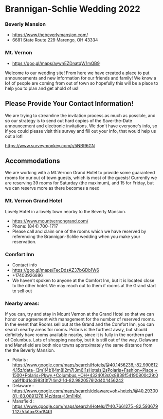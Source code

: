 # Brannigan-Schlie Wedding 2022

### Beverly Mansion
- https://www.thebeverlymansion.com/
- 6681 State Route 229 Marengo, OH 43334
### Mt. Vernon
- https://goo.gl/maps/aywnEZDnatqW1mQB9

Welcome to our wedding site! From here we have created a place to put announcements and new information for our friends and family! We know a lof of people are coming from out of town so hopefully this will be a place to help you to plan and get ahold of us!

## Please Provide Your Contact Information!

We are trying to streamline the invitation process as much as possible, and so our strategy is to send out hard copies of the Save-the-Date announcement and electronic invitations. We don't have everyone's info, so if you could please visit this survey and fill out your info, that would help us out a lot! 

https://www.surveymonkey.com/r/5NBR6GN

## Accommodations

We are working with a Mt.Vernon Grand Hotel to provide some guaranteed rooms for our out of town guests, which is most of the guests! Currently we are reserving 39 rooms for Saturday (the maximum), and 15 for Friday, but we can reserve more as there becomes a need

### Mt. Vernon Grand Hotel

Lovely Hotel in a lovely town nearby to the Beverly Mansion. 
- https://www.mountvernongrand.com/
- Phone: (844) 700-1717
- Please call and claim one of the rooms which we have reserved by referencing the Brannigan-Schlie wedding when you make your reservation.

### Comfort Inn
- Contact info
- https://goo.gl/maps/FecDdsAZ37bGDb1W6
- +17403926886
-  We haven't spoken to anyone at the Comfort Inn, but it is located close to the other hotel. We may reach out to them if rooms at the Grand start to sell out

### Nearby areas:
If you can, try and stay in Mount Vernon at the Grand Hotel so that we can honor our agreement with management for the number of reserved rooms. In the event that Rooms sell out at the Grand and the Comfort Inn, you can search nearby areas for rooms. Polaris is the furthest away, but should definitely have rooms available nearby, since it is fully in the northern part of Columbus. Lots of shopping nearby, but it is still out of the way. Delaware and Mansfield are both nice towns approximately the same distance from the the Beverly Mansion. 

- Polaris : https://www.google.com/maps/search/Hotels/@40.1456238,-82.9908124,15z/data=!3m1!4b1!4m8!2m7!3m6!1sHotels!2sPolaris+Fashion+Place,+1500+Polaris+Pkwy,+Columbus,+OH+43240!3s0x8838f54190800c29:0xa9f1bd1cd983f3f7!4m2!1d-82.9820576!2d40.1456242
- Delaware : https://www.google.com/maps/search/delaware+oh+hotels/@40.2930081,-83.0891278,14z/data=!3m1!4b1
- Mansfield : https://www.google.com/maps/search/Hotels/@40.7661275,-82.5936791,12z/data=!3m1!4b1
